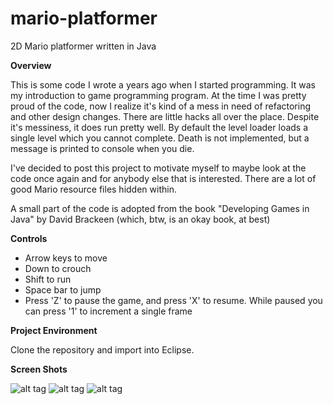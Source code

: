# mario-platformer
2D Mario platformer written in Java

<b>Overview</b>

This is some code I wrote a years ago when I started programming. It was my introduction to game programming program. At the time I was pretty proud of the code, now I realize it's kind of a mess in need of refactoring and other design changes. There are little hacks all over the place. Despite it's messiness, it does run pretty well. By default the level loader loads a single level which you cannot complete. Death is not implemented, but a message is printed to console when you die. 

I've decided to post this project to motivate myself to maybe look at the code once again and for anybody else that is interested. There are a lot of good Mario resource files hidden within.

A small part of the code is adopted from the book "Developing Games in Java" by David Brackeen (which, btw, is an okay book, at best)

<b>Controls</b>

- Arrow keys to move
- Down to crouch
- Shift to run
- Space bar to jump
- Press 'Z' to pause the game, and press 'X' to resume. While paused you can press '1' to increment a single frame

<b>Project Environment</b>

Clone the repository and import into Eclipse.

<b>Screen Shots</b>

![alt tag](http://www.devforrest.com/blog/wp-content/uploads/2012/02/mario-gameplay-1.jpg)
![alt tag](http://www.devforrest.com/blog/wp-content/uploads/2012/02/mario-gameplay-2.jpg)
![alt tag](http://www.devforrest.com/blog/wp-content/uploads/2012/02/mario-gameplay-3.jpg)



